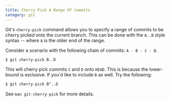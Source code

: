 ```yaml
---
title: Cherry Pick A Range Of Commits
category: git
---
```


Git's `cherry-pick` command allows you to specify a range of commits to be
cherry picked onto the current branch. This can be done with the `A..B`
style syntax -- where `A` is the older end of the range.

Consider a scenario with the following chain of commits: `A - B - C - D`.

```bash
$ git cherry-pick B..D
```

This will cherry pick commits `C` and `D` onto `HEAD`. This is because the
lower-bound is exclusive. If you'd like to include `B` as well. Try the
following:

```bash
$ git cherry-pick B^..D
```

See `man git-cherry-pick` for more details.
